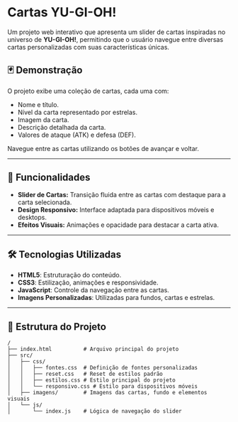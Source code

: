 # Cartas YU-GI-OH!

Um projeto web interativo que apresenta um slider de cartas inspiradas no universo de **YU-GI-OH!**, permitindo que o usuário navegue entre diversas cartas personalizadas com suas características únicas.

## 🃏 Demonstração

O projeto exibe uma coleção de cartas, cada uma com:

- Nome e título.
- Nível da carta representado por estrelas.
- Imagem da carta.
- Descrição detalhada da carta.
- Valores de ataque (ATK) e defesa (DEF).

Navegue entre as cartas utilizando os botões de avançar e voltar.

---

## 🚀 Funcionalidades

- **Slider de Cartas:** Transição fluida entre as cartas com destaque para a carta selecionada.
- **Design Responsivo:** Interface adaptada para dispositivos móveis e desktops.
- **Efeitos Visuais:** Animações e opacidade para destacar a carta ativa.

---

## 🛠️ Tecnologias Utilizadas

- **HTML5**: Estruturação do conteúdo.
- **CSS3**: Estilização, animações e responsividade.
- **JavaScript**: Controle da navegação entre as cartas.
- **Imagens Personalizadas**: Utilizadas para fundos, cartas e estrelas.

---

## 📂 Estrutura do Projeto

```plaintext
/
├── index.html          # Arquivo principal do projeto
├── src/
│   ├── css/
│   │   ├── fontes.css  # Definição de fontes personalizadas
│   │   ├── reset.css   # Reset de estilos padrão
│   │   ├── estilos.css # Estilo principal do projeto
│   │   └── responsivo.css # Estilo para dispositivos móveis
│   ├── imagens/        # Imagens das cartas, fundo e elementos visuais
│   └── js/
│       └── index.js    # Lógica de navegação do slider
